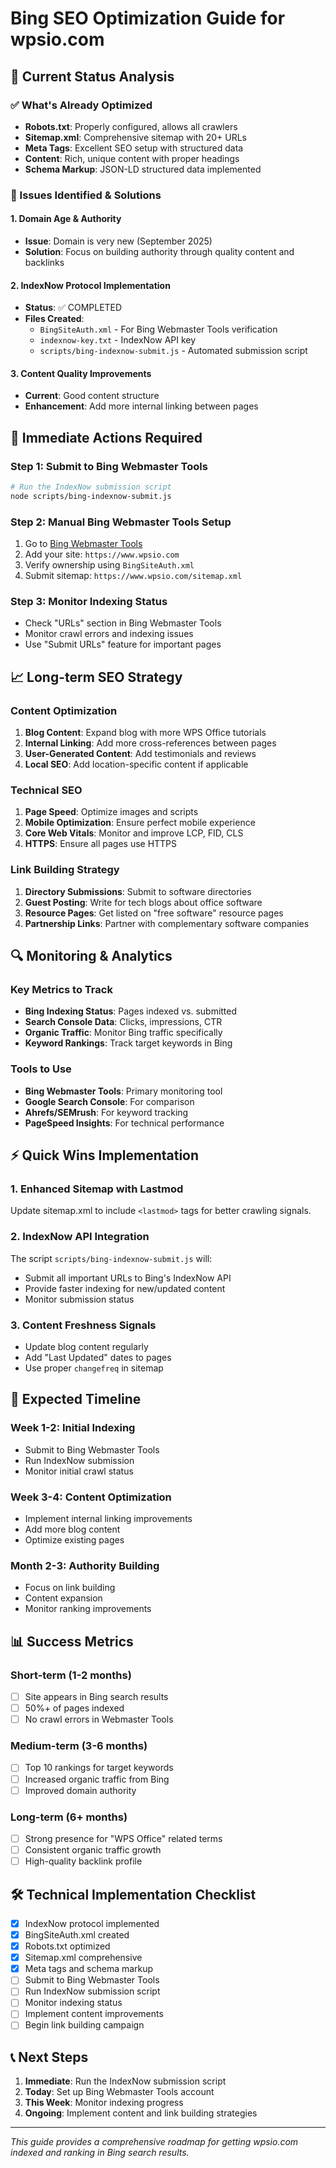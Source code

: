 # Bing SEO Optimization Guide for wpsio.com

## 🎯 Current Status Analysis

### ✅ What's Already Optimized
- **Robots.txt**: Properly configured, allows all crawlers
- **Sitemap.xml**: Comprehensive sitemap with 20+ URLs
- **Meta Tags**: Excellent SEO setup with structured data
- **Content**: Rich, unique content with proper headings
- **Schema Markup**: JSON-LD structured data implemented

### 🔧 Issues Identified & Solutions

#### 1. Domain Age & Authority
- **Issue**: Domain is very new (September 2025)
- **Solution**: Focus on building authority through quality content and backlinks

#### 2. IndexNow Protocol Implementation
- **Status**: ✅ COMPLETED
- **Files Created**:
  - `BingSiteAuth.xml` - For Bing Webmaster Tools verification
  - `indexnow-key.txt` - IndexNow API key
  - `scripts/bing-indexnow-submit.js` - Automated submission script

#### 3. Content Quality Improvements
- **Current**: Good content structure
- **Enhancement**: Add more internal linking between pages

## 🚀 Immediate Actions Required

### Step 1: Submit to Bing Webmaster Tools
```bash
# Run the IndexNow submission script
node scripts/bing-indexnow-submit.js
```

### Step 2: Manual Bing Webmaster Tools Setup
1. Go to [Bing Webmaster Tools](https://www.bing.com/webmasters)
2. Add your site: `https://www.wpsio.com`
3. Verify ownership using `BingSiteAuth.xml`
4. Submit sitemap: `https://www.wpsio.com/sitemap.xml`

### Step 3: Monitor Indexing Status
- Check "URLs" section in Bing Webmaster Tools
- Monitor crawl errors and indexing issues
- Use "Submit URLs" feature for important pages

## 📈 Long-term SEO Strategy

### Content Optimization
1. **Blog Content**: Expand blog with more WPS Office tutorials
2. **Internal Linking**: Add more cross-references between pages
3. **User-Generated Content**: Add testimonials and reviews
4. **Local SEO**: Add location-specific content if applicable

### Technical SEO
1. **Page Speed**: Optimize images and scripts
2. **Mobile Optimization**: Ensure perfect mobile experience
3. **Core Web Vitals**: Monitor and improve LCP, FID, CLS
4. **HTTPS**: Ensure all pages use HTTPS

### Link Building Strategy
1. **Directory Submissions**: Submit to software directories
2. **Guest Posting**: Write for tech blogs about office software
3. **Resource Pages**: Get listed on "free software" resource pages
4. **Partnership Links**: Partner with complementary software companies

## 🔍 Monitoring & Analytics

### Key Metrics to Track
- **Bing Indexing Status**: Pages indexed vs. submitted
- **Search Console Data**: Clicks, impressions, CTR
- **Organic Traffic**: Monitor Bing traffic specifically
- **Keyword Rankings**: Track target keywords in Bing

### Tools to Use
- **Bing Webmaster Tools**: Primary monitoring tool
- **Google Search Console**: For comparison
- **Ahrefs/SEMrush**: For keyword tracking
- **PageSpeed Insights**: For technical performance

## ⚡ Quick Wins Implementation

### 1. Enhanced Sitemap with Lastmod
Update sitemap.xml to include `<lastmod>` tags for better crawling signals.

### 2. IndexNow API Integration
The script `scripts/bing-indexnow-submit.js` will:
- Submit all important URLs to Bing's IndexNow API
- Provide faster indexing for new/updated content
- Monitor submission status

### 3. Content Freshness Signals
- Update blog content regularly
- Add "Last Updated" dates to pages
- Use proper `changefreq` in sitemap

## 🎯 Expected Timeline

### Week 1-2: Initial Indexing
- Submit to Bing Webmaster Tools
- Run IndexNow submission
- Monitor initial crawl status

### Week 3-4: Content Optimization
- Implement internal linking improvements
- Add more blog content
- Optimize existing pages

### Month 2-3: Authority Building
- Focus on link building
- Content expansion
- Monitor ranking improvements

## 📊 Success Metrics

### Short-term (1-2 months)
- [ ] Site appears in Bing search results
- [ ] 50%+ of pages indexed
- [ ] No crawl errors in Webmaster Tools

### Medium-term (3-6 months)
- [ ] Top 10 rankings for target keywords
- [ ] Increased organic traffic from Bing
- [ ] Improved domain authority

### Long-term (6+ months)
- [ ] Strong presence for "WPS Office" related terms
- [ ] Consistent organic traffic growth
- [ ] High-quality backlink profile

## 🛠️ Technical Implementation Checklist

- [x] IndexNow protocol implemented
- [x] BingSiteAuth.xml created
- [x] Robots.txt optimized
- [x] Sitemap.xml comprehensive
- [x] Meta tags and schema markup
- [ ] Submit to Bing Webmaster Tools
- [ ] Run IndexNow submission script
- [ ] Monitor indexing status
- [ ] Implement content improvements
- [ ] Begin link building campaign

## 📞 Next Steps

1. **Immediate**: Run the IndexNow submission script
2. **Today**: Set up Bing Webmaster Tools account
3. **This Week**: Monitor indexing progress
4. **Ongoing**: Implement content and link building strategies

---

*This guide provides a comprehensive roadmap for getting wpsio.com indexed and ranking in Bing search results.*
